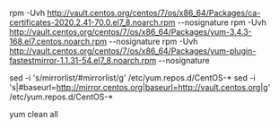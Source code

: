 rpm -Uvh http://vault.centos.org/centos/7/os/x86_64/Packages/ca-certificates-2020.2.41-70.0.el7_8.noarch.rpm --nosignature
rpm -Uvh http://vault.centos.org/centos/7/os/x86_64/Packages/yum-3.4.3-168.el7.centos.noarch.rpm --nosignature
rpm -Uvh http://vault.centos.org/centos/7/os/x86_64/Packages/yum-plugin-fastestmirror-1.1.31-54.el7_8.noarch.rpm --nosignature


sed -i 's/mirrorlist/#mirrorlist/g' /etc/yum.repos.d/CentOS-*
sed -i 's|#baseurl=http://mirror.centos.org|baseurl=http://vault.centos.org|g' /etc/yum.repos.d/CentOS-*

yum clean all

